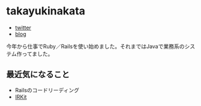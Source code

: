 # takayukinakata
- [twitter](https://twitter.com/takayukinakata_)
- [blog](http://takayukinakata.hatenablog.com/)

今年から仕事でRuby／Railsを使い始めました。それまではJavaで業務系のシステム作ってました。

## 最近気になること
- Railsのコードリーディング
- [IRKit](http://getirkit.com/)
